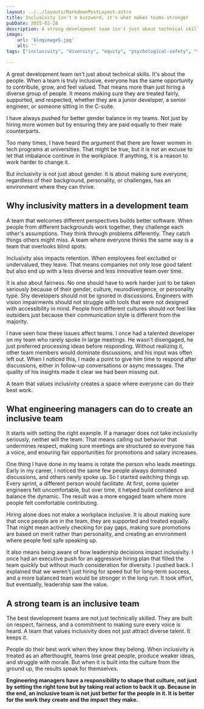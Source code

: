 ```yaml
---
layout: ../../layouts/MarkdownPostLayout.astro
title: Inclusivity isn't a buzzword, it's what makes teams stronger
pubDate: 2025-02-26
description: A strong development team isn't just about technical skills, it's about inclusivity. When teams are truly inclusive, they foster innovation, improve retention, and create an environment where everyone can thrive.
image:
    url: 'blogimage5.jpg'
    alt: ''
tags: ["inclusivity", "diversity", "equity", "psychological-safety", "team-culture", "communication", "bias", "hiring", "mentorship", "fairness", "leadership", "belonging","my-5-core-values"]

---
```


A great development team isn't just about technical skills. It's about the people. When a team is truly inclusive, everyone has the same opportunity to contribute, grow, and feel valued. That means more than just hiring a diverse group of people. It means making sure they are treated fairly, supported, and respected, whether they are a junior developer, a senior engineer, or someone sitting in the C-suite.

I have always pushed for better gender balance in my teams. Not just by hiring more women but by ensuring they are paid equally to their male counterparts.

Too many times, I have heard the argument that there are fewer women in tech programs at universities. That might be true, but it is not an excuse to let that imbalance continue in the workplace. If anything, it is a reason to work harder to change it.

But inclusivity is not just about gender. It is about making sure everyone, regardless of their background, personality, or challenges, has an environment where they can thrive.

## Why inclusivity matters in a development team

A team that welcomes different perspectives builds better software. When people from different backgrounds work together, they challenge each other's assumptions. They think through problems differently. They catch things others might miss. A team where everyone thinks the same way is a team that overlooks blind spots.

Inclusivity also impacts retention. When employees feel excluded or undervalued, they leave. That means companies not only lose good talent but also end up with a less diverse and less innovative team over time.

It is also about fairness. No one should have to work harder just to be taken seriously because of their gender, culture, neurodivergence, or personality type. Shy developers should not be ignored in discussions. Engineers with vision impairments should not struggle with tools that were not designed with accessibility in mind. People from different cultures should not feel like outsiders just because their communication style is different from the majority.

I have seen how these issues affect teams. I once had a talented developer on my team who rarely spoke in large meetings. He wasn't disengaged, he just preferred processing ideas before responding. Without realizing it, other team members would dominate discussions, and his input was often left out. When I noticed this, I made a point to give him time to respond after discussions, either in follow-up conversations or async messages. The quality of his insights made it clear we had been missing out.

A team that values inclusivity creates a space where everyone can do their best work.

## What engineering managers can do to create an inclusive team

It starts with setting the right example. If a manager does not take inclusivity seriously, neither will the team. That means calling out behavior that undermines respect, making sure meetings are structured so everyone has a voice, and ensuring fair opportunities for promotions and salary increases.

One thing I have done in my teams is rotate the person who leads meetings. Early in my career, I noticed the same few people always dominated discussions, and others rarely spoke up. So I started switching things up. Every sprint, a different person would facilitate. At first, some quieter engineers felt uncomfortable, but over time, it helped build confidence and balance the dynamic. The result was a more engaged team where more people felt comfortable contributing.

Hiring alone does not make a workplace inclusive. It is about making sure that once people are in the team, they are supported and treated equally. That might mean actively checking for pay gaps, making sure promotions are based on merit rather than personality, and creating an environment where people feel safe speaking up.

It also means being aware of how leadership decisions impact inclusivity. I once had an executive push for an aggressive hiring plan that filled the team quickly but without much consideration for diversity. I pushed back. I explained that we weren't just hiring for speed but for long-term success, and a more balanced team would be stronger in the long run. It took effort, but eventually, leadership saw the value.

## A strong team is an inclusive team

The best development teams are not just technically skilled. They are built on respect, fairness, and a commitment to making sure every voice is heard. A team that values inclusivity does not just attract diverse talent. It keeps it.

People do their best work when they know they belong. When inclusivity is treated as an afterthought, teams lose great people, produce weaker ideas, and struggle with morale. But when it is built into the culture from the ground up, the results speak for themselves.

**Engineering managers have a responsibility to shape that culture, not just by setting the right tone but by taking real action to back it up. Because in the end, an inclusive team is not just better for the people in it. It is better for the work they create and the impact they make.**